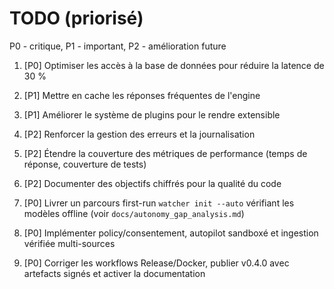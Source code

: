 # TODO (priorisé)

P0 - critique, P1 - important, P2 - amélioration future

1. [P0] Optimiser les accès à la base de données pour réduire la latence de 30 %
2. [P1] Mettre en cache les réponses fréquentes de l'engine
3. [P1] Améliorer le système de plugins pour le rendre extensible
4. [P2] Renforcer la gestion des erreurs et la journalisation
5. [P2] Étendre la couverture des métriques de performance (temps de réponse, couverture de tests)
6. [P2] Documenter des objectifs chiffrés pour la qualité du code

7. [P0] Livrer un parcours first-run `watcher init --auto` vérifiant les modèles offline (voir `docs/autonomy_gap_analysis.md`)
8. [P0] Implémenter policy/consentement, autopilot sandboxé et ingestion vérifiée multi-sources
9. [P0] Corriger les workflows Release/Docker, publier v0.4.0 avec artefacts signés et activer la documentation
